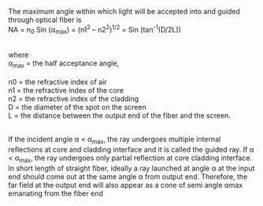 The maximum angle within which light will be accepted into and guided through optical fiber is<br>
NA = n<sub>0</sub> Sin (α<sub>max</sub>) = (n1<sup>2</sup> – n2<sup>2</sup>)<sup>1/2</sup> = Sin (tan<sup>-1</sup>(D/2L))			<br><br>

where <br>
α<sub>max</sub> = the half acceptance angle,<br>	
n0       = the refractive index of air<br> 
n1     = the refractive index of the core<br>
n2     = the refractive index of the cladding<br> 
D     = the diameter of the spot on the screen <br>
L     = the distance between the output end of the fiber and the screen.<br><br>

 If the incident angle α < α<sub>max</sub>, the ray undergoes multiple internal reflections at core and cladding interface and it is called the guided ray. If α < α<sub>max</sub>, the ray undergoes only partial reflection at core cladding interface. In short length of straight fiber, ideally a ray launched at angle α at the input end should come out at the same angle α from output end. Therefore, the far field at the output end will also
appear as a cone of semi angle αmax emanating from the fiber end
 
